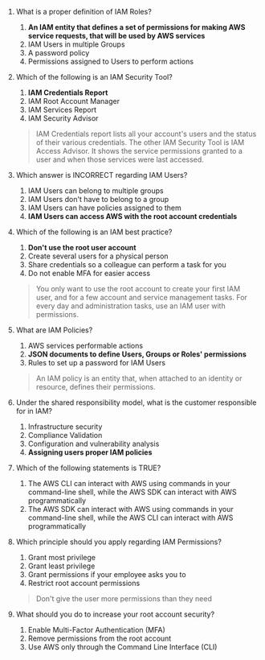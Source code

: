 1. What is a proper definition of IAM Roles?
    1. **An IAM entity that defines a set of permissions for making AWS service requests, that will be used by AWS services**
    2. IAM Users in multiple Groups
    3. A password policy
    4. Permissions assigned to Users to perform actions

2. Which of the following is an IAM Security Tool?
   1. **IAM Credentials Report**
   2. IAM Root Account Manager
   3. IAM Services Report
   4. IAM Security Advisor
    > IAM Credentials report lists all your account's users and the status of their various credentials. The other IAM Security Tool is IAM Access Advisor. It shows the service permissions granted to a user and when those services were last accessed.

3. Which answer is INCORRECT regarding IAM Users?
   1. IAM Users can belong to multiple groups
   2. IAM Users don't have to belong to a group
   3. IAM Users can have policies assigned to them
   4. **IAM Users can access AWS with the root account credentials**

4. Which of the following is an IAM best practice?
   1. **Don't use the root user account**
   2. Create several users for a physical person
   3. Share credentials so a colleague can perform a task for you
   4. Do not enable MFA for easier access
    > You only want to use the root account to create your first IAM user, and for a few account and service management tasks. For every day and administration tasks, use an IAM user with permissions.

5. What are IAM Policies?
   1. AWS services performable actions
   2. **JSON documents to define Users, Groups or Roles' permissions**
   3. Rules to set up a password for IAM Users
    > An IAM policy is an entity that, when attached to an identity or resource, defines their permissions.

6. Under the shared responsibility model, what is the customer responsible for in IAM?
   1. Infrastructure security
   2. Compliance Validation
   3. Configuration and vulnerability analysis
   4. **Assigning users proper IAM policies**

7. Which of the following statements is TRUE?
   1. The AWS CLI can interact with AWS using commands in your command-line shell, while the AWS SDK can interact with AWS programmatically
   2. The AWS SDK can interact with AWS using commands in your command-line shell, while the AWS CLI can interact with AWS programmatically

8. Which principle should you apply regarding IAM Permissions?
   1. Grant most privilege
   2. Grant least privilege
   3. Grant permissions if your employee asks you to
   4. Restrict root account permissions
    > Don't give the user more permissions than they need

9. What should you do to increase your root account security?
   1. Enable Multi-Factor Authentication (MFA)
   2. Remove permissions from the root account
   3. Use AWS only through the Command Line Interface (CLI)

